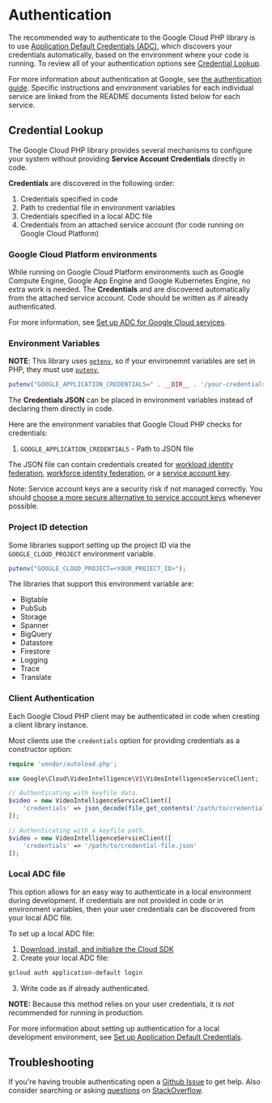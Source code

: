 # Authentication

The recommended way to authenticate to the Google Cloud PHP library is to use
[Application Default Credentials (ADC)](https://cloud.google.com/docs/authentication/application-default-credentials),
which discovers your credentials automatically, based on the environment where your code is running.
To review all of your authentication options see [Credential Lookup](#credential-lookup).

For more information about authentication at Google, see [the authentication guide](https://cloud.google.com/docs/authentication).
Specific instructions and environment variables for each individual service are linked from the README documents listed below for each service.

## Credential Lookup

The Google Cloud PHP library provides several mechanisms to configure your system without providing
**Service Account Credentials** directly in code.

**Credentials** are discovered in the following order:

1. Credentials specified in code
2. Path to credential file in environment variables
3. Credentials specified in a local ADC file
4. Credentials from an attached service account (for code running on Google Cloud Platform)

### Google Cloud Platform environments

While running on Google Cloud Platform environments such as Google Compute Engine, Google App Engine
and Google Kubernetes Engine, no extra work is needed. The **Credentials** and are discovered
automatically from the attached service account. Code should be written as if already authenticated.

For more information, see
[Set up ADC for Google Cloud services](https://cloud.google.com/docs/authentication/provide-credentials-adc#attached-sa).

### Environment Variables

**NOTE**: This library uses [`getenv`](https://www.php.net/manual/en/function.getenv.php), so if
your environemnt variables are set in PHP, they must use
[`putenv`](https://www.php.net/manual/en/function.putenv.php),

```php
putenv("GOOGLE_APPLICATION_CREDENTIALS=" . __DIR__ . '/your-credentials-file.json');
```
The **Credentials JSON** can be placed in environment variables instead of
declaring them directly in code.

Here are the environment variables that Google Cloud PHP checks for credentials:

1. `GOOGLE_APPLICATION_CREDENTIALS` - Path to JSON file

The JSON file can contain credentials created for
[workload identity federation](https://cloud.google.com/iam/docs/workload-identity-federation),
[workforce identity federation](https://cloud.google.com/iam/docs/workforce-identity-federation), or a
[service account key](https://cloud.google.com/docs/authentication/provide-credentials-adc#local-key).

Note: Service account keys are a security risk if not managed correctly. You should
[choose a more secure alternative to service account keys](https://cloud.google.com/docs/authentication#auth-decision-tree)
whenever possible.

### Project ID detection

Some libraries support setting up the project ID via the `GOOGLE_CLOUD_PROJECT` environment variable.
```php
putenv("GOOGLE_CLOUD_PROJECT=<YOUR_PROJECT_ID>");
```
The libraries that support this environment variable are:
- Bigtable
- PubSub
- Storage
- Spanner
- BigQuery
- Datastore
- Firestore
- Logging
- Trace
- Translate

### Client Authentication

Each Google Cloud PHP client may be authenticated in code when creating a client library instance.

Most clients use the `credentials` option for providing credentials as a constructor option:

```php
require 'vendor/autoload.php';

use Google\Cloud\VideoIntelligence\V1\VideoIntelligenceServiceClient;

// Authenticating with keyfile data.
$video = new VideoIntelligenceServiceClient([
    'credentials' => json_decode(file_get_contents('/path/to/credential-file.json'), true)
]);

// Authenticating with a keyfile path.
$video = new VideoIntelligenceServiceClient([
    'credentials' => '/path/to/credential-file.json'
]);
```

### Local ADC file

This option allows for an easy way to authenticate in a local environment during development. If
credentials are not provided in code or in environment variables, then your user credentials can be
discovered from your local ADC file.

To set up a local ADC file:

1. [Download, install, and initialize the Cloud SDK](https://cloud.google.com/sdk)
2. Create your local ADC file:

```sh
gcloud auth application-default login
```

3. Write code as if already authenticated.

**NOTE:** Because this method relies on your user credentials, it is _not_ recommended for running
in production.

For more information about setting up authentication for a local development environment, see
[Set up Application Default Credentials](https://cloud.google.com/docs/authentication/provide-credentials-adc#local-dev).

## Troubleshooting

If you're having trouble authenticating open a
[Github Issue](https://github.com/googleapis/google-cloud-php/issues/new?title=Authentication+question)
to get help. Also consider searching or asking
[questions](http://stackoverflow.com/questions/tagged/google-cloud-platform+php) on
[StackOverflow](http://stackoverflow.com).
